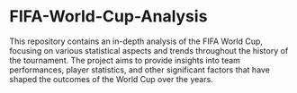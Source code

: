 # FIFA-World-Cup-Analysis
This repository contains an in-depth analysis of the FIFA World Cup, focusing on various statistical aspects and trends throughout the history of the tournament. The project aims to provide insights into team performances, player statistics, and other significant factors that have shaped the outcomes of the World Cup over the years.
